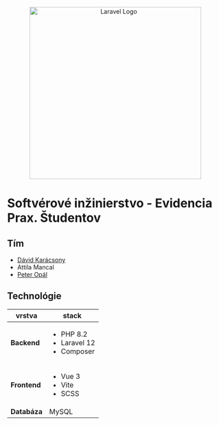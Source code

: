 <p align="center"><a href="https://laravel.com" target="_blank"><img src="https://raw.githubusercontent.com/laravel/art/master/logo-lockup/5%20SVG/2%20CMYK/1%20Full%20Color/laravel-logolockup-cmyk-red.svg" width="400" alt="Laravel Logo"></a></p>

# Softvérové inžinierstvo - Evidencia Prax. Študentov

## Tím
- [Dávid Karácsony](https://github.com/DKaracsony)
- Attila Mancal
- [Peter Opál](https://github.com/PeterOpal)

## Technológie
| vrstva       | stack                                                          |
|--------------|----------------------------------------------------------------|
| **Backend**  | <ul><li>PHP 8.2</li><li>Laravel 12</li><li>Composer</li></ul>  |
| **Frontend** | <ul><li>Vue 3</li><li>Vite</li><li>SCSS</li></ul>              |
| **Databáza** | MySQL                                                          |
